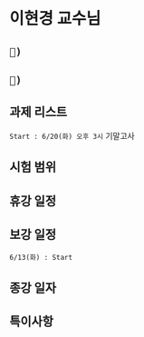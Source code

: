 # 이현경 교수님

## `📱) `

## `📩) `

## 과제 리스트

`Start : 6/20(화) 오후 3시` 기말고사

## 시험 범위

## 휴강 일정

## 보강 일정

`6/13(화) : Start`

## 종강 일자

## 특이사항
